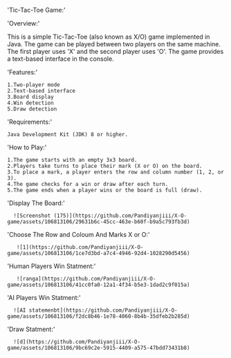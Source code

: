 'Tic-Tac-Toe Game:'

'Overview:'

This is a simple Tic-Tac-Toe (also known as X/O) game implemented in Java. The game can be played between two players on the same machine. The first player uses 'X' and the second player uses 'O'. The game provides a text-based interface in the console.

'Features:'

    1.Two-player mode 
    2.Text-based interface
    3.Board display
    4.Win detection
    5.Draw detection

'Requirements:'

    Java Development Kit (JDK) 8 or higher.

'How to Play:'

    1.The game starts with an empty 3x3 board.
    2.Players take turns to place their mark (X or O) on the board.
    3.To place a mark, a player enters the row and column number (1, 2, or 3).
    4.The game checks for a win or draw after each turn.
    5.The game ends when a player wins or the board is full (draw).
  

'Display The Board:'

      ![Screenshot (175)](https://github.com/Pandiyanjiii/X-O-game/assets/106813106/29631b6c-45cc-463e-b60f-b9a5c793fb3d)

      
'Choose The  Row and Coloum And Marks X or O:'

       ![1](https://github.com/Pandiyanjiii/X-O-game/assets/106813106/1ce7d3bd-a7c4-4946-92d4-1028290d5456)

'Human Players Win Statment:'

       ![ranga](https://github.com/Pandiyanjiii/X-O-game/assets/106813106/41cc0fa0-12a1-4f34-b5e3-1dad2c9f015a)

'AI Players Win Statment:'

      ![AI statemenbt](https://github.com/Pandiyanjiii/X-O-game/assets/106813106/f2dc8b46-1e78-4060-8b4b-35dfeb2b285d)

'Draw Statment:'

      ![d](https://github.com/Pandiyanjiii/X-O-game/assets/106813106/9bc69c2e-5915-4409-a575-47bdd73431b8)


